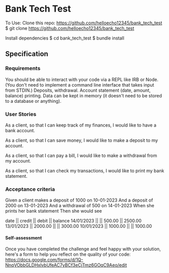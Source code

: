 # Bank Tech Test

To Use:
Clone this repo: https://github.com/helloecho12345/bank_tech_test
  $ git clone https://github.com/helloecho12345/bank_tech_test

Install dependencies
  $ cd bank_tech_test
  $ bundle install


## Specification

### Requirements
You should be able to interact with your code via a REPL like IRB or Node. (You don't need to implement a command line interface that takes input from STDIN.)
Deposits, withdrawal.
Account statement (date, amount, balance) printing.
Data can be kept in memory (it doesn't need to be stored to a database or anything).

### User Stories

As a client,
so that I can keep track of my finances,
I would like to have a bank account.

As a client,
so that I can save money,
I would like to make a deposit to my account.

As a client,
so that I can pay a bill,
I would like to make a withdrawal from my account.

As a client,
so that I can check my transactions,
I would like to print my bank statement.


### Acceptance criteria

Given a client makes a deposit of 1000 on 10-01-2023
And a deposit of 2000 on 13-01-2023
And a withdrawal of 500 on 14-01-2023
When she prints her bank statement
Then she would see

date || credit || debit || balance
14/01/2023 || || 500.00 || 2500.00
13/01/2023 || 2000.00 || || 3000.00
10/01/2023 || 1000.00 || || 1000.00


#### Self-assessment
Once you have completed the challenge and feel happy with your solution, here's a form to help you reflect on the quality of your code: https://docs.google.com/forms/d/1Q-NnqVObbGLDHxlvbUfeAC7yBCf3eCjTmz6GOqC9Aeo/edit